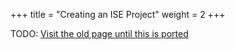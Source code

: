 +++
title = "Creating an ISE Project"
weight = 2
+++

TODO: [Visit the old page until this is ported](https://old.alchitry.com/creating-an-ise-project-verilog)
